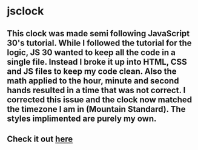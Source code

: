 # jsclock

## This clock was made semi following JavaScript 30's tutorial. While I followed the tutorial for the logic, JS 30 wanted to keep all the code in a single file. Instead I broke it up into HTML, CSS and JS files to keep my code clean. Also the math applied to the hour, minute and second hands resulted in a time that was not correct. I corrected this issue and the clock now matched the timezone I am in (Mountain Standard). The styles implimented are purely my own.

## Check it out <a href="https://jsclock.vercel.app/">here</a>
